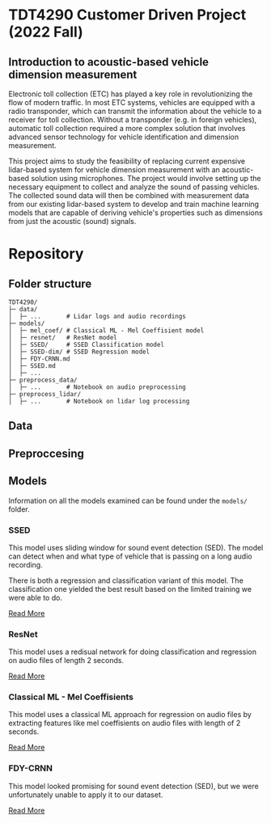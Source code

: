 # TDT4290 Customer Driven Project  (2022 Fall)

## Introduction to acoustic-based vehicle dimension measurement

Electronic toll collection (ETC) has played a key role in
revolutionizing the flow of modern traffic.
In most ETC systems, vehicles are equipped with a radio transponder,
which can transmit the information about the vehicle to a receiver for
toll collection. Without a transponder (e.g. in foreign vehicles),
automatic toll collection required a more complex solution that
involves advanced sensor technology for vehicle identification and
dimension measurement.

This project aims to study the feasibility of replacing current expensive lidar-based
system for vehicle dimension measurement with an acoustic-based solution using microphones.
The project would involve setting up the necessary equipment to collect
and analyze the sound of passing vehicles.
The collected sound data will then be combined with measurement data from our existing
lidar-based system to develop and train machine learning models that are capable of deriving
vehicle's properties such as dimensions from just the acoustic (sound) signals.

# Repository
## Folder structure
```
TDT4290/
├─ data/
│  ├─ ...       # Lidar logs and audio recordings
├─ models/
│  ├─ mel_coef/ # Classical ML - Mel Coeffisient model
│  ├─ resnet/   # ResNet model
│  ├─ SSED/     # SSED Classification model
│  ├─ SSED-dim/ # SSED Regression model
│  ├─ FDY-CRNN.md
│  ├─ SSED.md
│  ├─ ...
├─ preprocess_data/
│  ├─ ...       # Notebook on audio preprocessing
├─ preprocess_lidar/
│  ├─ ...       # Notebook on lidar log processing
```


## Data


## Preproccesing


## Models
Information on all the models examined can be found under the `models/` folder.

### SSED
This model uses sliding window for sound event detection (SED).
The model can detect when and what type of vehicle that is passing on a long audio recording. 

There is both a regression and classification variant of this model.
The classification one yielded the best result based on the limited
training we were able to do.

[Read More](./models/SSED.md)

### ResNet
This model uses a redisual network for doing classification and regression
on audio files of length 2 seconds.

[Read More](./models/resnet/README.MD)

### Classical ML - Mel Coeffisients
This model uses a classical ML approach for regression on audio files by
extracting features like mel coeffisients on audio files with length of 2 seconds.

[Read More](./models/mel_coef/README.MD)

### FDY-CRNN
This model looked promising for sound event detection (SED),
but we were unfortunately unable to apply it to our dataset.

[Read More](./models/FDY-CRNN.md)